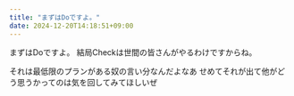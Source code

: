 ```yaml
---
title: "まずはDoですよ。"
date: 2024-12-20T14:18:51+09:00
---
```

まずはDoですよ。
結局Checkは世間の皆さんがやるわけですからね。

それは最低限のプランがある奴の言い分なんだよなあ
せめてそれが出て他がどう思うかってのは気を回してみてほしいぜ
